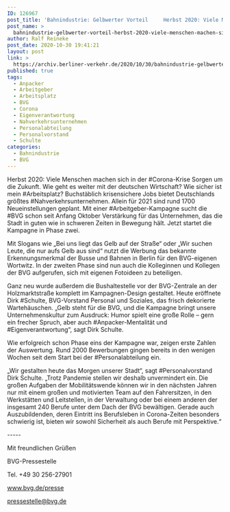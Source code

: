 ```yaml
---
ID: 126967
post_title: 'Bahnindustrie: Gelbwerter Vorteil     Herbst 2020: Viele Menschen machen sich in der Corona-Krise Sorgen um die Zukunft., aus BVG'
post_name: >
  bahnindustrie-gelbwerter-vorteil-herbst-2020-viele-menschen-machen-sich-in-der-corona-krise-sorgen-um-die-zukunft-aus-bvg
author: Ralf Reineke
post_date: 2020-10-30 19:41:21
layout: post
link: >
  https://archiv.berliner-verkehr.de/2020/10/30/bahnindustrie-gelbwerter-vorteil-herbst-2020-viele-menschen-machen-sich-in-der-corona-krise-sorgen-um-die-zukunft-aus-bvg/
published: true
tags:
  - Anpacker
  - Arbeitgeber
  - Arbeitsplatz
  - BVG
  - Corona
  - Eigenverantwortung
  - Nahverkehrsunternehmen
  - Personalabteilung
  - Personalvorstand
  - Schulte
categories:
  - Bahnindustrie
  - BVG
---
```

<p style="font-weight: 400;">Herbst 2020: Viele Menschen machen sich in der #Corona-Krise Sorgen um die Zukunft. Wie geht es weiter mit der deutschen Wirtschaft? Wie sicher ist mein #Arbeitsplatz? Buchstäblich krisensichere Jobs bietet Deutschlands größtes #Nahverkehrsunternehmen. Allein für 2021 sind rund 1700 Neueinstellungen geplant. Mit einer #Arbeitgeber-Kampagne sucht die #BVG schon seit Anfang Oktober Verstärkung für das Unternehmen, das die Stadt in guten wie in schweren Zeiten in Bewegung hält. Jetzt startet die Kampagne in Phase zwei.</p>
<p style="font-weight: 400;">Mit Slogans wie „Bei uns liegt das Gelb auf der Straße“ oder „Wir suchen Leute, die nur aufs Gelb aus sind“ nutzt die Werbung das bekannte Erkennungsmerkmal der Busse und Bahnen in Berlin für den BVG-eigenen Wortwitz. In der zweiten Phase sind nun auch die Kolleginnen und Kollegen der BVG aufgerufen, sich mit eigenen Fotoideen zu beteiligen.</p>
<p style="font-weight: 400;">Ganz neu wurde außerdem die Bushaltestelle vor der BVG-Zentrale an der Holzmarktstraße komplett im Kampagnen-Design gestaltet. Heute eröffnete Dirk #Schulte, BVG-Vorstand Personal und Soziales, das frisch dekorierte Wartehäuschen. „Gelb steht für die BVG, und die Kampagne bringt unsere Unternehmenskultur zum Ausdruck: Humor spielt eine große Rolle – gern ein frecher Spruch, aber auch #Anpacker-Mentalität und #Eigenverantwortung“, sagt Dirk Schulte.</p>
<p style="font-weight: 400;">Wie erfolgreich schon Phase eins der Kampagne war, zeigen erste Zahlen der Auswertung. Rund 2000 Bewerbungen gingen bereits in den wenigen Wochen seit dem Start bei der #Personalabteilung ein.</p>
<p style="font-weight: 400;">„Wir gestalten heute das Morgen unserer Stadt“, sagt #Personalvorstand Dirk Schulte. „Trotz Pandemie stellen wir deshalb unvermindert ein. Die großen Aufgaben der Mobilitätswende können wir in den nächsten Jahren nur mit einem großen und motivierten Team auf den Fahrersitzen, in den Werkstätten und Leitstellen, in der Verwaltung oder bei einem anderen der insgesamt 240 Berufe unter dem Dach der BVG bewältigen. Gerade auch Auszubildenden, deren Eintritt ins Berufsleben in Corona-Zeiten besonders schwierig ist, bieten wir sowohl Sicherheit als auch Berufe mit Perspektive.“</p>
<p style="font-weight: 400;">-----</p>
<p style="font-weight: 400;">Mit freundlichen Grüßen</p>
<p style="font-weight: 400;">BVG-Pressestelle</p>
<p style="font-weight: 400;">Tel. +49 30 256-27901</p>
<p style="font-weight: 400;"><a href="http://www.bvg.de/presse" data-saferedirecturl="https://www.google.com/url?q=http://www.bvg.de/presse&amp;source=gmail&amp;ust=1604401730074000&amp;usg=AFQjCNEiNwdPgWEhs835S7o5BkHke0r5Yg">www.bvg.de/presse</a></p>
<p style="font-weight: 400;"><a href="mailto:pressestelle@bvg.de">pressestelle@bvg.de</a></p>